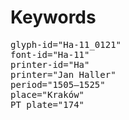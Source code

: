 # Keywords
<pre>
glyph-id="Ha-11_0121"
font-id="Ha-11"
printer-id="Ha"
printer="Jan Haller"
period="1505–1525"
place="Kraków"
PT plate="174"
</pre>
